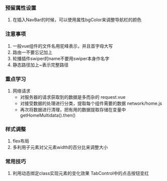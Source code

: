 ### 预留属性设置  
1. 在插入NavBar的时候，可以使用属性bgColor来调整导航栏的颜色


### 注意事项   
1. 一般vue组件的文件名用驼峰表示，并且首字母大写   
2. 路由一不要忘记加上<router-view>   
3. 轮播插件swiper的name不要用swiper本身作名字
4. 静态路径加上~表示完整路径


### 重点学习
1. 网络请求
    - 对服务器的请求获取到的数据是多而杂的 request.vue
    - 对接受数据的处理进行分类，提取每个组件需要的数据 network/home.js
    - 再次将数据进行清理，把有用的数据提取存储在变量中 getHomeMultidata().then()
    
### 样式调整
1. flex布局
2. 多利用子元素对父元素width的百分比来调整大小


### 常用技巧
1. 利用动态绑定class实现元素的变化效果 TabControl中的点击按钮变红